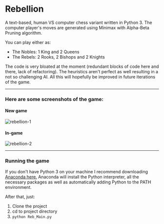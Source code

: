 # Rebellion

A text-based, human VS computer chess variant written in Python 3. The computer player's moves are generated using Minimax with Alpha-Beta Pruning algorithm.

You can play either as:

  - The Nobles: 1 King and 2 Queens
  - The Rebels: 2 Rooks, 2 Bishops and 2 Knights   

The code is very bloated at the moment (redundant blocks of code here and there, lack of refactoring). The heuristics aren't perfect as well resulting in a not so challenging AI. All this will hopefully be improved in future iterations of the game.

---

### Here are some screenshots of the game:

#### New game
![rebellion-1](https://user-images.githubusercontent.com/26525967/30723535-fc60be6a-9f05-11e7-86b2-5ffebc3bb276.PNG)

#### In-game
![rebellion-2](https://user-images.githubusercontent.com/26525967/30723537-fc93341c-9f05-11e7-9e99-8c36b0777ebe.PNG)

--- 

### Running the game

If you don't have Python 3 on your machine I recommend downloading [Anaconda here.](https://www.continuum.io/downloads) Anaconda will install the Python interpreter, all the necessary packages as well as automatically adding Python to the PATH environment. 

After that, just:

1. Clone the project
2. cd to project directory  
3. `python Reb_Main.py`
